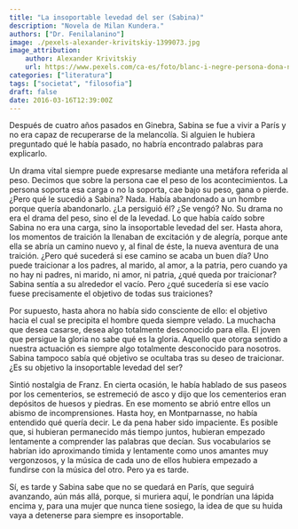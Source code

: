 ```yaml
---
title: "La insoportable levedad del ser (Sabina)"
description: "Novela de Milan Kundera."
authors: ["Dr. Fenilalanino"]
image: ./pexels-alexander-krivitskiy-1399073.jpg
image_attribution:
    author: Alexander Krivitskiy
    url: https://www.pexels.com/ca-es/foto/blanc-i-negre-persona-dona-nena-1399073/
categories: ["literatura"]
tags: ["societat", "filosofia"]
draft: false
date: 2016-03-16T12:39:00Z
---
```


Después de cuatro años pasados en Ginebra, Sabina se fue a vivir a París y no era capaz de recuperarse de la melancolía. Si alguien le hubiera preguntado qué le había pasado, no habría encontrado palabras para explicarlo.

Un drama vital siempre puede expresarse mediante una metáfora referida al peso. Decimos que sobre la persona cae el peso de los acontecimientos. La persona soporta esa carga o no la soporta, cae bajo su peso, gana o pierde. ¿Pero qué le sucedió a Sabina? Nada. Había abandonado a un hombre porque quería abandonarlo. ¿La persiguió él? ¿Se vengó? No. Su drama no era el drama del peso, sino el de la levedad. Lo que había caído sobre Sabina no era una carga, sino la insoportable levedad del ser. Hasta ahora, los momentos de traición la llenaban de excitación y de alegría, porque ante ella se abría un camino nuevo y, al final de éste, la nueva aventura de una traición. ¿Pero qué sucederá si ese camino se acaba un buen día? Uno puede traicionar a los padres, al marido, al amor, a la patria, pero cuando ya no hay ni padres, ni marido, ni amor, ni patria, ¿qué queda por traicionar? Sabina sentía a su alrededor el vacío. Pero ¿qué sucedería si ese vacío fuese precisamente el objetivo de todas sus traiciones?

Por supuesto, hasta ahora no había sido consciente de ello: el objetivo hacia el cual se precipita el hombre queda siempre velado. La muchacha que desea casarse, desea algo totalmente desconocido para ella. El joven que persigue la gloria no sabe qué es la gloria. Aquello que otorga sentido a nuestra actuación es siempre algo totalmente desconocido para nosotros. Sabina tampoco sabía qué objetivo se ocultaba tras su deseo de traicionar. ¿Es su objetivo la insoportable levedad del ser?

Sintió nostalgia de Franz. En cierta ocasión, le había hablado de sus paseos por los cementerios, se estremeció de asco y dijo que los cementerios eran depósitos de huesos y piedras. En ese momento se abrió entre ellos un abismo de incomprensiones. Hasta hoy, en Montparnasse, no había entendido qué quería decir. Le da pena haber sido impaciente. Es posible que, si hubieran permanecido más tiempo juntos, hubieran empezado lentamente a comprender las palabras que decían. Sus vocabularios se habrían ido aproximando tímida y lentamente como unos amantes muy vergonzosos, y la música de cada uno de ellos hubiera empezado a fundirse con la música del otro. Pero ya es tarde.

Sí, es tarde y Sabina sabe que no se quedará en París, que seguirá avanzando, aún más allá, porque, si muriera aquí, le pondrían una lápida encima y, para una mujer que nunca tiene sosiego, la idea de que su huida vaya a detenerse para siempre es insoportable.
